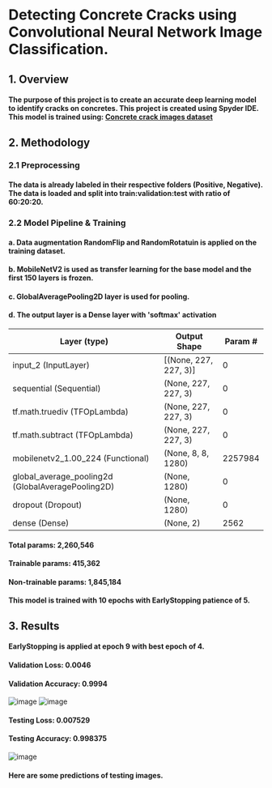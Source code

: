 # Detecting Concrete Cracks using Convolutional Neural Network Image Classification.

## 1. Overview
#### The purpose of this project is to create an accurate deep learning model to identify cracks on concretes. This project is created using Spyder IDE. This model is trained using: [Concrete crack images dataset](https://data.mendeley.com/datasets/5y9wdsg2zt/2)

## 2. Methodology
### 2.1 Preprocessing
#### The data is already labeled in their respective folders (Positive, Negative). The data is loaded and split into train:validation:test with ratio of 60:20:20.

### 2.2 Model Pipeline & Training
#### a. Data augmentation RandomFlip and RandomRotatuin is applied on the training dataset.
#### b. MobileNetV2 is used as transfer learning for the base model and the first 150 layers is frozen.
#### c. GlobalAveragePooling2D layer is used for pooling.
#### d. The output layer is a Dense layer with 'softmax' activation

| Layer (type) | Output Shape | Param # |
| --- | --- | --- |
| input_2 (InputLayer) | [(None, 227, 227, 3)] | 0 |                                                                
| sequential (Sequential) | (None, 227, 227, 3) | 0 |   
| tf.math.truediv (TFOpLambda) | (None, 227, 227, 3) | 0 |
| tf.math.subtract (TFOpLambda) | (None, 227, 227, 3) | 0 |
| mobilenetv2_1.00_224 (Functional) | (None, 8, 8, 1280) | 2257984 |
| global_average_pooling2d (GlobalAveragePooling2D) | (None, 1280)  | 0 |
| dropout (Dropout) | (None, 1280) | 0 |
| dense (Dense) | (None, 2) | 2562 |

#### Total params: 2,260,546
#### Trainable params: 415,362
#### Non-trainable params: 1,845,184
#### This model is trained with 10 epochs with EarlyStopping patience of 5.

## 3. Results
#### EarlyStopping is applied at epoch 9 with best epoch of 4.
#### Validation Loss: 0.0046
#### Validation Accuracy: 0.9994

![image](https://user-images.githubusercontent.com/82880708/181775610-ed2116a0-0ea3-4dcb-9373-e821ef2fc56f.png)
![image](https://user-images.githubusercontent.com/82880708/181775617-15099b60-2715-416e-a090-8cbb36ef3266.png)

#### Testing Loss: 0.007529
#### Testing Accuracy: 0.998375

![image](https://user-images.githubusercontent.com/82880708/181775659-8ce001d8-a062-42b8-9036-648b6d0cb5cd.png)
#### Here are some predictions of testing images.
